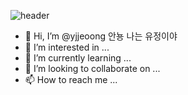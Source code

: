 ![header](https://capsule-render.vercel.app/api?type=Cylinder&color=0:FFFFFF,100:FFDEDE&height=200&section=header&text=👉YUJ👀NG👈&desc=💌WELCOME💌&descAlignY=70&fontSize=50&fontColor=FFFFFF&animation=scaleIn)

- 👋 Hi, I’m @yjjeoong 안뇽 나는 유정이야
- 👀 I’m interested in ...
- 🌱 I’m currently learning ...
- 💞️ I’m looking to collaborate on ...
- 📫 How to reach me ...

<!---
yjjeoong/yjjeoong is a ✨ special ✨ repository because its `README.md` (this file) appears on your GitHub profile.
You can click the Preview link to take a look at your changes.
--->


